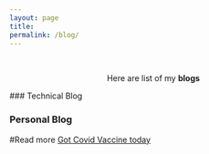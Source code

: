 ```yaml
---
layout: page
title: 
permalink: /blog/
---
```


<br />
<p align="center">
Here are list of my <b>blogs</b>
</p>
### Technical Blog

### Personal Blog


#Read more [Got Covid Vaccine today](/covid.md) 
